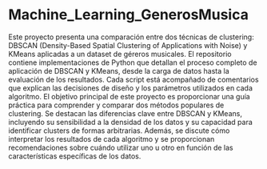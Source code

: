 # Machine_Learning_GenerosMusica
Este proyecto presenta una comparación entre dos técnicas de clustering: DBSCAN (Density-Based Spatial Clustering of Applications with Noise) y KMeans aplicadas a un dataset de géreros musicales.
El repositorio contiene implementaciones de Python que detallan el proceso completo de aplicación de DBSCAN y KMeans, desde la carga de datos hasta la evaluación de los resultados. Cada script está acompañado de comentarios que explican las decisiones de diseño y los parámetros utilizados en cada algoritmo.
El objetivo principal de este proyecto es proporcionar una guía práctica para comprender y comparar dos métodos populares de clustering. Se destacan las diferencias clave entre DBSCAN y KMeans, incluyendo su sensibilidad a la densidad de los datos y su capacidad para identificar clusters de formas arbitrarias. Además, se discute cómo interpretar los resultados de cada algoritmo y se proporcionan recomendaciones sobre cuándo utilizar uno u otro en función de las características específicas de los datos.
